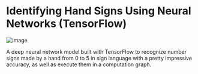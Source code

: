 # Identifying Hand Signs Using Neural Networks (TensorFlow)
![image](https://user-images.githubusercontent.com/44942105/85946217-e2664a00-b953-11ea-8a24-68d96e4a7b0d.png)

A deep neural network model built with TensorFlow to recognize number signs made by a hand from 0 to 5 in sign language with a pretty impressive accuracy, as well as execute them in a computation graph.
